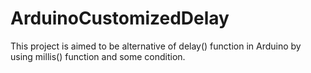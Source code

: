 # ArduinoCustomizedDelay
This project is aimed to be alternative of delay() function in Arduino by using millis() function and some condition.
